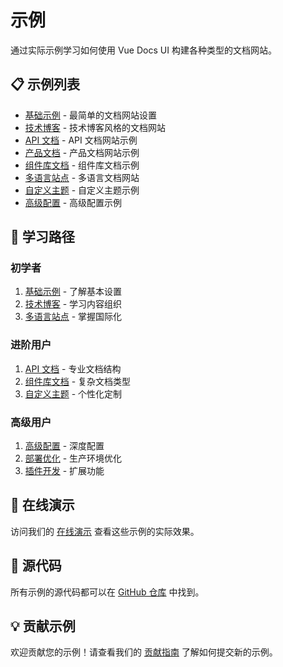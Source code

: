# 示例

通过实际示例学习如何使用 Vue Docs UI 构建各种类型的文档网站。

## 📋 示例列表

- [基础示例](/examples/basic) - 最简单的文档网站设置
- [技术博客](/examples/blog) - 技术博客风格的文档网站
- [API 文档](/examples/api-docs) - API 文档网站示例
- [产品文档](/examples/product-docs) - 产品文档网站示例
- [组件库文档](/examples/component-library) - 组件库文档示例
- [多语言站点](/examples/multilingual) - 多语言文档网站
- [自定义主题](/examples/custom-theme) - 自定义主题示例
- [高级配置](/examples/advanced-config) - 高级配置示例

## 🎯 学习路径

### 初学者
1. [基础示例](/examples/basic) - 了解基本设置
2. [技术博客](/examples/blog) - 学习内容组织
3. [多语言站点](/examples/multilingual) - 掌握国际化

### 进阶用户
1. [API 文档](/examples/api-docs) - 专业文档结构
2. [组件库文档](/examples/component-library) - 复杂文档类型
3. [自定义主题](/examples/custom-theme) - 个性化定制

### 高级用户
1. [高级配置](/examples/advanced-config) - 深度配置
2. [部署优化](/examples/deployment) - 生产环境优化
3. [插件开发](/examples/plugin-development) - 扩展功能

## 🔗 在线演示

访问我们的 [在线演示](https://vue-docs-ui-examples.netlify.app) 查看这些示例的实际效果。

## 📁 源代码

所有示例的源代码都可以在 [GitHub 仓库](https://github.com/shenjianZ/vue-docs-ui/tree/main/examples) 中找到。

## 💡 贡献示例

欢迎贡献您的示例！请查看我们的 [贡献指南](https://github.com/shenjianZ/vue-docs-ui/blob/main/CONTRIBUTING.md) 了解如何提交新的示例。 